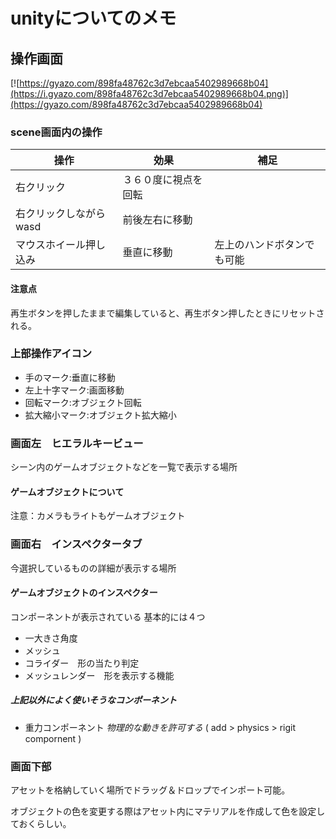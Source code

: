 
# unityについてのメモ

## 操作画面
[![https://gyazo.com/898fa48762c3d7ebcaa5402989668b04](https://i.gyazo.com/898fa48762c3d7ebcaa5402989668b04.png)](https://gyazo.com/898fa48762c3d7ebcaa5402989668b04)

### scene画面内の操作

|操作|効果|補足|
| -- | -- | -- |
| 右クリック | ３６０度に視点を回転 |      |
| 右クリックしながらwasd | 前後左右に移動|      |
| マウスホイール押し込み | 垂直に移動 | 左上のハンドボタンでも可能  |

#### 注意点
再生ボタンを押したままで編集していると、再生ボタン押したときにリセットされる。


### 上部操作アイコン

+ 手のマーク:垂直に移動
+ 左上十字マーク:画面移動
+ 回転マーク:オブジェクト回転
+ 拡大縮小マーク:オブジェクト拡大縮小  
  
### 画面左　ヒエラルキービュー
シーン内のゲームオブジェクトなどを一覧で表示する場所
#### ゲームオブジェクトについて
注意：カメラもライトもゲームオブジェクト

### 画面右　インスペクタータブ
今選択しているものの詳細が表示する場所
#### ゲームオブジェクトのインスペクター
コンポーネントが表示されている
基本的には４つ
+ 一大きさ角度
+ メッシュ
+ コライダー　形の当たり判定
+ メッシュレンダー　形を表示する機能

##### 上記以外によく使いそうなコンポーネント

+ 重力コンポーネント *物理的な動きを許可する*  ( add > physics > rigit compornent )
  



### 画面下部
アセットを格納していく場所でドラッグ＆ドロップでインポート可能。  

オブジェクトの色を変更する際はアセット内にマテリアルを作成して色を設定しておくらしい。
